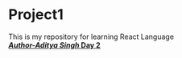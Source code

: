 # Project1
This is my repository for learning React Language
<br><b><i><u>
Author-Aditya Singh
</b></i><u>
<b>Day 2<b>

